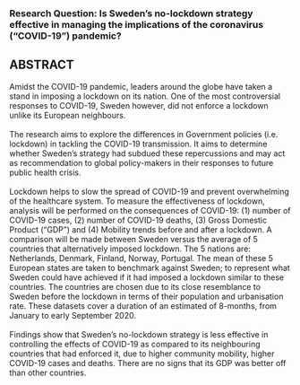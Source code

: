 ### Research Question: Is Sweden’s no-lockdown strategy effective in managing the implications of the coronavirus (“COVID-19”) pandemic?

## ABSTRACT
Amidst the COVID-19 pandemic, leaders around the globe have taken a stand in imposing a lockdown on its nation. One of the most controversial responses to COVID-19, Sweden however, did not enforce a lockdown unlike its European neighbours. 
\
\
The research aims to explore the differences in Government policies (i.e. lockdown) in tackling the COVID-19 transmission. It aims to determine whether Sweden’s strategy had subdued these repercussions and may act as recommendation to global policy-makers in their responses to future public health crisis.
\
\
Lockdown helps to slow the spread of COVID-19 and prevent overwhelming of the healthcare system. To measure the effectiveness of lockdown, analysis will be performed on the consequences of COVID-19: (1) number of COVID-19 cases, (2) number of COVID-19 deaths, (3) Gross Domestic Product (“GDP”) and (4) Mobility trends before and after a lockdown. A comparison will be made between Sweden versus the average of 5 countries that alternatively imposed lockdown. The 5 nations are: Netherlands, Denmark, Finland, Norway, Portugal. The mean of these 5 European states are taken to benchmark against Sweden; to represent what Sweden could have achieved if it had imposed a lockdown similar to these countries. The countries are chosen due to its close resemblance to Sweden before the lockdown in terms of their population and urbanisation rate. These datasets cover a duration of an estimated of 8-months, from January to early September 2020.
\
\
Findings show that Sweden’s no-lockdown strategy is less effective in controlling the effects of COVID-19 as compared to its neighbouring countries that had enforced it, due to higher community mobility, higher COVID-19 cases and deaths. There are no signs that its GDP was better off than other countries.
